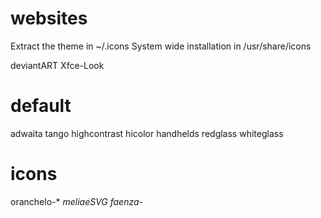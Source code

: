 # websites

Extract the theme in ~/.icons
System wide installation in /usr/share/icons

deviantART
Xfce-Look

# default

adwaita
tango
highcontrast
hicolor
handhelds
redglass
whiteglass

# icons

oranchelo-*
*meliaeSVG
faenza-*
